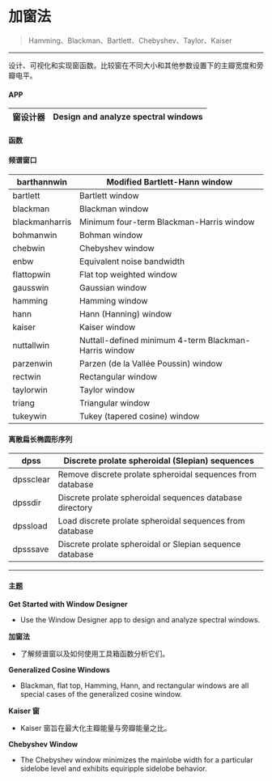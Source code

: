 # 加窗法
> Hamming、Blackman、Bartlett、Chebyshev、Taylor、Kaiser
***
设计、可视化和实现窗函数。比较窗在不同大小和其他参数设置下的主瓣宽度和旁瓣电平。
#### APP
窗设计器|	Design and analyze spectral windows
---------- | -------------
#### 函数
#### 频谱窗口
barthannwin|	Modified Bartlett-Hann window
---------- | -------------
bartlett|	Bartlett window
blackman|	Blackman window
blackmanharris|	Minimum four-term Blackman-Harris window
bohmanwin|	Bohman window
chebwin|	Chebyshev window
enbw|	Equivalent noise bandwidth
flattopwin|	Flat top weighted window
gausswin|	Gaussian window
hamming|	Hamming window
hann|	Hann (Hanning) window
kaiser|	Kaiser window
nuttallwin|	Nuttall-defined minimum 4-term Blackman-Harris window
parzenwin	|Parzen (de la Vallée Poussin) window
rectwin|	Rectangular window
taylorwin|	Taylor window
triang|	Triangular window
tukeywin|	Tukey (tapered cosine) window
 
#### 离散扁长椭圆形序列
dpss|	Discrete prolate spheroidal (Slepian) sequences
---------- | -------------
dpssclear|	Remove discrete prolate spheroidal sequences from database
dpssdir|	Discrete prolate spheroidal sequences database directory
dpssload|	Load discrete prolate spheroidal sequences from database
dpsssave|	Discrete prolate spheroidal or Slepian sequence database

***
#### 主题  
**Get Started with Window Designer**
- Use the Window Designer app to design and analyze spectral windows.

**加窗法**
- 了解频谱窗以及如何使用工具箱函数分析它们。

**Generalized Cosine Windows**
- Blackman, flat top, Hamming, Hann, and rectangular windows are all special cases of the generalized cosine window.

**Kaiser 窗**
- Kaiser 窗旨在最大化主瓣能量与旁瓣能量之比。

**Chebyshev Window**
- The Chebyshev window minimizes the mainlobe width for a particular sidelobe level and exhibits equiripple sidelobe behavior.